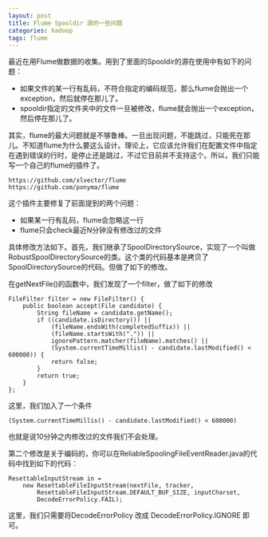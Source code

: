 ```yaml
---
layout: post
title: Flume Spooldir 源的一些问题
categories: hadoop
tags: flume
---
```


最近在用Flume做数据的收集。用到了里面的Spooldir的源在使用中有如下的问题：

* 如果文件的某一行有乱码，不符合指定的编码规范，那么flume会抛出一个exception，然后就停在那儿了。
* spooldir指定的文件夹中的文件一旦被修改，flume就会抛出一个exception，然后停在那儿了。

其实，flume的最大问题就是不够鲁棒。一旦出现问题，不能跳过，只能死在那儿。不知道flume为什么要这么设计。理论上，它应该允许我们在配置文件中指定在遇到错误的行时，是停止还是跳过，不过它目前并不支持这个。所以，我们只能写一个自己的flume的插件了。

	https://github.com/xlvector/flume
	https://github.com/ponyma/flume

这个插件主要修复了前面提到的两个问题：

* 如果某一行有乱码，flume会忽略这一行
* flume只会check最近N分钟没有修改过的文件

具体修改方法如下。首先，我们继承了SpoolDirectorySource，实现了一个叫做RobustSpoolDirectorySource的类。这个类的代码基本是拷贝了SpoolDirectorySource的代码。但做了如下的修改。

在getNextFile()的函数中，我们发现了一个filter，做了如下的修改

	FileFilter filter = new FileFilter() {
		public boolean accept(File candidate) {
			String fileName = candidate.getName();
			if ((candidate.isDirectory()) ||
				(fileName.endsWith(completedSuffix)) ||
				(fileName.startsWith(".")) ||
				ignorePattern.matcher(fileName).matches() ||
				(System.currentTimeMillis() - candidate.lastModified() < 600000)) {
				return false;
			}
			return true;
		}
	};

这里，我们加入了一个条件

	(System.currentTimeMillis() - candidate.lastModified() < 600000)

也就是说10分钟之内修改过的文件我们不会处理。

第二个修改是关于编码的，你可以在ReliableSpoolingFileEventReader.java的代码中找到如下的代码：

	ResettableInputStream in =
        new ResettableFileInputStream(nextFile, tracker,
            ResettableFileInputStream.DEFAULT_BUF_SIZE, inputCharset,
            DecodeErrorPolicy.FAIL);

这里，我们只需要将DecodeErrorPolicy 改成 DecodeErrorPolicy.IGNORE 即可。